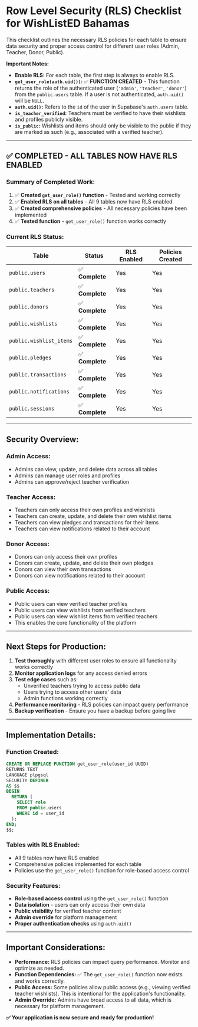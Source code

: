 # Row Level Security (RLS) Checklist for WishListED Bahamas

This checklist outlines the necessary RLS policies for each table to ensure data security and proper access control for different user roles (Admin, Teacher, Donor, Public).

**Important Notes:**
* **Enable RLS:** For each table, the first step is always to enable RLS.
* **`get_user_role(auth.uid())`:** ✅ **FUNCTION CREATED** - This function returns the role of the authenticated user (`'admin'`, `'teacher'`, `'donor'`) from the `public.users` table. If a user is not authenticated, `auth.uid()` will be `NULL`.
* **`auth.uid()`:** Refers to the `id` of the user in Supabase's `auth.users` table.
* **`is_teacher_verified`:** Teachers must be verified to have their wishlists and profiles publicly visible.
* **`is_public`:** Wishlists and items should only be visible to the public if they are marked as such (e.g., associated with a verified teacher).

---

## ✅ **COMPLETED - ALL TABLES NOW HAVE RLS ENABLED**

### Summary of Completed Work:

1. ✅ **Created `get_user_role()` function** - Tested and working correctly
2. ✅ **Enabled RLS on all tables** - All 9 tables now have RLS enabled
3. ✅ **Created comprehensive policies** - All necessary policies have been implemented
4. ✅ **Tested function** - `get_user_role()` function works correctly

### Current RLS Status:

| Table | Status | RLS Enabled | Policies Created |
|-------|--------|-------------|------------------|
| `public.users` | ✅ **Complete** | Yes | Yes |
| `public.teachers` | ✅ **Complete** | Yes | Yes |
| `public.donors` | ✅ **Complete** | Yes | Yes |
| `public.wishlists` | ✅ **Complete** | Yes | Yes |
| `public.wishlist_items` | ✅ **Complete** | Yes | Yes |
| `public.pledges` | ✅ **Complete** | Yes | Yes |
| `public.transactions` | ✅ **Complete** | Yes | Yes |
| `public.notifications` | ✅ **Complete** | Yes | Yes |
| `public.sessions` | ✅ **Complete** | Yes | Yes |

---

## Security Overview:

### **Admin Access:**
- Admins can view, update, and delete data across all tables
- Admins can manage user roles and profiles
- Admins can approve/reject teacher verification

### **Teacher Access:**
- Teachers can only access their own profiles and wishlists
- Teachers can create, update, and delete their own wishlist items
- Teachers can view pledges and transactions for their items
- Teachers can view notifications related to their account

### **Donor Access:**
- Donors can only access their own profiles
- Donors can create, update, and delete their own pledges
- Donors can view their own transactions
- Donors can view notifications related to their account

### **Public Access:**
- Public users can view verified teacher profiles
- Public users can view wishlists from verified teachers
- Public users can view wishlist items from verified teachers
- This enables the core functionality of the platform

---

## Next Steps for Production:

1. **Test thoroughly** with different user roles to ensure all functionality works correctly
2. **Monitor application logs** for any access denied errors
3. **Test edge cases** such as:
   - Unverified teachers trying to access public data
   - Users trying to access other users' data
   - Admin functions working correctly
4. **Performance monitoring** - RLS policies can impact query performance
5. **Backup verification** - Ensure you have a backup before going live

---

## Implementation Details:

### **Function Created:**
```sql
CREATE OR REPLACE FUNCTION get_user_role(user_id UUID)
RETURNS TEXT
LANGUAGE plpgsql
SECURITY DEFINER
AS $$
BEGIN
  RETURN (
    SELECT role 
    FROM public.users 
    WHERE id = user_id
  );
END;
$$;
```

### **Tables with RLS Enabled:**
- All 9 tables now have RLS enabled
- Comprehensive policies implemented for each table
- Policies use the `get_user_role()` function for role-based access control

### **Security Features:**
- **Role-based access control** using the `get_user_role()` function
- **Data isolation** - users can only access their own data
- **Public visibility** for verified teacher content
- **Admin override** for platform management
- **Proper authentication checks** using `auth.uid()`

---

## Important Considerations:

- **Performance:** RLS policies can impact query performance. Monitor and optimize as needed.
- **Function Dependencies:** ✅ The `get_user_role()` function now exists and works correctly.
- **Public Access:** Some policies allow public access (e.g., viewing verified teacher wishlists). This is intentional for the application's functionality.
- **Admin Override:** Admins have broad access to all data, which is necessary for platform management.

**✅ Your application is now secure and ready for production!** 